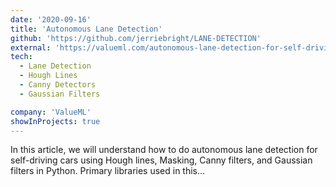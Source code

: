 ```yaml
---
date: '2020-09-16'
title: 'Autonomous Lane Detection'
github: 'https://github.com/jerriebright/LANE-DETECTION'
external: 'https://valueml.com/autonomous-lane-detection-for-self-driving-cars-in-python/'
tech:
  - Lane Detection
  - Hough Lines
  - Canny Detectors
  - Gaussian Filters

company: 'ValueML'
showInProjects: true
---
```


In this article, we will understand how to do autonomous lane detection for self-driving cars using Hough lines, Masking, Canny filters, and Gaussian filters in Python. Primary libraries used in this...